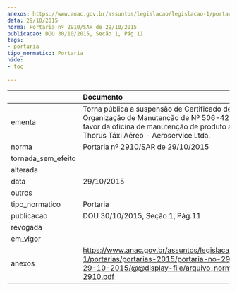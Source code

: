 ```yaml
---
anexos: https://www.anac.gov.br/assuntos/legislacao/legislacao-1/portarias/portarias-2015/portaria-no-2910-sar-de-29-10-2015/@@display-file/arquivo_norma/PA2015-2910.pdf
data: 29/10/2015
norma: Portaria nº 2910/SAR de 29/10/2015
publicacao: DOU 30/10/2015, Seção 1, Pág.11
tags:
- portaria
tipo_normatico: Portaria
hide: 
- toc 
 
---
```


|                    | Documento                                                                                                                                                                                  |
|:-------------------|:-------------------------------------------------------------------------------------------------------------------------------------------------------------------------------------------|
| ementa             | Torna pública a suspensão de Certificado de Organização de Manutenção de Nº 506-42, emitido em favor da oficina de manutenção de produto aeronáutico Thorus Táxi Aéreo - Aeroservice Ltda. |
| norma              | Portaria nº 2910/SAR de 29/10/2015                                                                                                                                                         |
| tornada_sem_efeito |                                                                                                                                                                                            |
| alterada           |                                                                                                                                                                                            |
| data               | 29/10/2015                                                                                                                                                                                 |
| outros             |                                                                                                                                                                                            |
| tipo_normatico     | Portaria                                                                                                                                                                                   |
| publicacao         | DOU 30/10/2015, Seção 1, Pág.11                                                                                                                                                            |
| revogada           |                                                                                                                                                                                            |
| em_vigor           |                                                                                                                                                                                            |
| anexos             | https://www.anac.gov.br/assuntos/legislacao/legislacao-1/portarias/portarias-2015/portaria-no-2910-sar-de-29-10-2015/@@display-file/arquivo_norma/PA2015-2910.pdf                          |